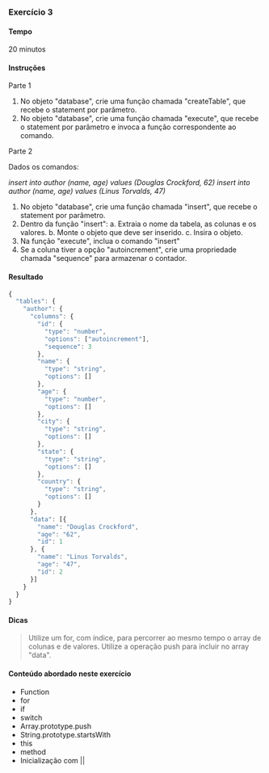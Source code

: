 ### Exercício 3

#### Tempo
20 minutos

#### Instruções

Parte 1

1. No objeto "database", crie uma função chamada "createTable", que recebe o statement por parâmetro.
2. No objeto "database", crie uma função chamada "execute", que recebe o statement por parâmetro e invoca a função correspondente ao comando.

Parte 2

Dados os comandos: 

_insert into author (name, age) values (Douglas Crockford, 62)_
_insert into author (name, age) values (Linus Torvalds, 47)_

1. No objeto "database", crie uma função chamada "insert", que recebe o statement por parâmetro.
2. Dentro da função "insert":
  a. Extraia o nome da tabela, as colunas e os valores.
  b. Monte o objeto que deve ser inserido.
  c. Insira o objeto.
3. Na função "execute", inclua o comando "insert"
4. Se a coluna tiver a opção "autoincrement", crie uma propriedade chamada "sequence" para armazenar o contador.


#### Resultado

```javascript
{
  "tables": {
    "author": {
      "columns": {
        "id": {
          "type": "number",
          "options": ["autoincrement"],
          "sequence": 3
        },
        "name": {
          "type": "string",
          "options": []
        },
        "age": {
          "type": "number",
          "options": []
        },
        "city": {
          "type": "string",
          "options": []
        },
        "state": {
          "type": "string",
          "options": []
        },
        "country": {
          "type": "string",
          "options": []
        }
      },
      "data": [{
        "name": "Douglas Crockford",
        "age": "62",
        "id": 1
      }, {
        "name": "Linus Torvalds",
        "age": "47",
        "id": 2
      }]
    }
  }
}
```

#### Dicas

> Utilize um for, com índice, para percorrer ao mesmo tempo o array de colunas e de valores. Utilize a operação push para incluir no array "data".

#### Conteúdo abordado neste exercício

* Function
* for
* if
* switch
* Array.prototype.push
* String.prototype.startsWith
* this
* method
* Inicialização com ||